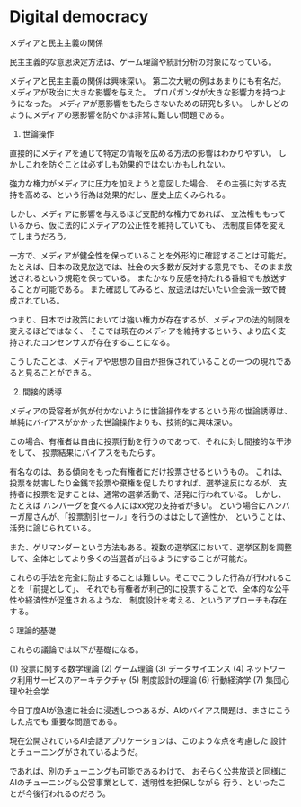 # Digital democracy

メディアと民主主義の関係

民主主義的な意思決定方法は、ゲーム理論や統計分析の対象になっている。

メディアと民主主義の関係は興味深い。
第二次大戦の例はあまりにも有名だ。
メディアが政治に大きな影響を与えた。
プロパガンダが大きな影響力を持つようになった。
メディアが悪影響をもたらさないための研究も多い。
しかしどのようにメディアの悪影響を防ぐかは非常に難しい問題である。

1. 世論操作

直接的にメディアを通じて特定の情報を広める方法の影響はわかりやすい。
しかしこれを防ぐことは必ずしも効果的ではないかもしれない。

強力な権力がメディアに圧力を加えようと意図した場合、
その主張に対する支持を高める、という行為は効果的だし、歴史上広くみられる。

しかし、メディアに影響を与えるほど支配的な権力であれば、
立法権ももっているから、仮に法的にメディアの公正性を維持していても、
法制度自体を変えてしまうだろう。

一方で、メディアが健全性を保っていることを外形的に確認することは可能だ。
たとえば、日本の政見放送では、社会の大多数が反対する意見でも、そのまま放送されるという規範を保っている。
またかなり反感を持たれる番組でも放送することが可能である。
また確認してみると、放送法はだいたい全会派一致で賛成されている。

つまり、日本では政策においては強い権力が存在するが、メディアの法的制限を変えるほどではなく、
そこでは現在のメディアを維持するという、より広く支持されたコンセンサスが存在することになる。

こうしたことは、メディアや思想の自由が担保されていることの一つの現れであると見ることができる。

2. 間接的誘導

メディアの受容者が気が付かないように世論操作をするという形の世論誘導は、
単純にバイアスがかかった世論操作よりも、技術的に興味深い。

この場合、有権者は自由に投票行動を行うのであって、それに対し間接的な干渉をして、
投票結果にバイアスをもたらす。

有名なのは、ある傾向をもった有権者にだけ投票させるというもの。
これは、投票を妨害したり金銭で投票や棄権を促したりすれば、選挙違反になるが、
支持者に投票を促すことは、通常の選挙活動で、活発に行われている。
しかし、たとえば
ハンバーグを食べる人にはxx党の支持者が多い。
という場合にハンバーガ屋さんが、「投票割引セール」を行うのははたして適性か、
ということは、活発に論じられている。

また、ゲリマンダーという方法もある。複数の選挙区において、選挙区割を調整して、全体としてより多くの当選者が出るようにすることが可能だ。

これらの手法を完全に防止することは難しい。そこでこうした行為が行われることを「前提として」、
それでも有権者が利己的に投票することで、全体的な公平性や経済性が促進されるような、
制度設計を考える、というアプローチも存在する。

3 理論的基礎

これらの議論では以下が基礎になる。

(1) 投票に関する数学理論
(2) ゲーム理論
(3) データサイエンス
(4) ネットワーク利用サービスのアーキテクチャ
(5) 制度設計の理論
(6) 行動経済学
(7) 集団心理や社会学

今日丁度AIが急速に社会に浸透しつつあるが、AIのバイアス問題は、まさにこうした点でも
重要な問題である。

現在公開されているAI会話アプリケーションは、このような点を考慮した
設計とチューニングがされているようだ。

であれば、別のチューニングも可能であるわけで、
おそらく公共放送と同様にAIのチューニングも公営事業として、透明性を担保しながら
行う、といったことが今後行われるのだろう。